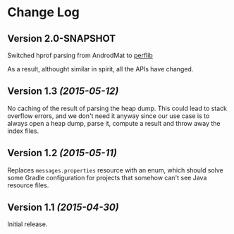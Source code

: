 # Change Log

## Version 2.0-SNAPSHOT

Switched hprof parsing from AndrodMat to [perflib](https://android.googlesource.com/platform/tools/base/+/studio-master-dev/perflib)

As a result, althought similar in spirit, all the APIs have changed.

## Version 1.3 *(2015-05-12)*

No caching of the result of parsing the heap dump. This could lead to stack overflow errors, and we don't need it anyway since our use case is to always open a heap dump, parse it, compute a result and throw away the index files.

## Version 1.2 *(2015-05-11)*

Replaces `messages.properties` resource with an enum, which should solve some Gradle configuration for projects that somehow can't see Java resource files.

## Version 1.1 *(2015-04-30)*

Initial release.
